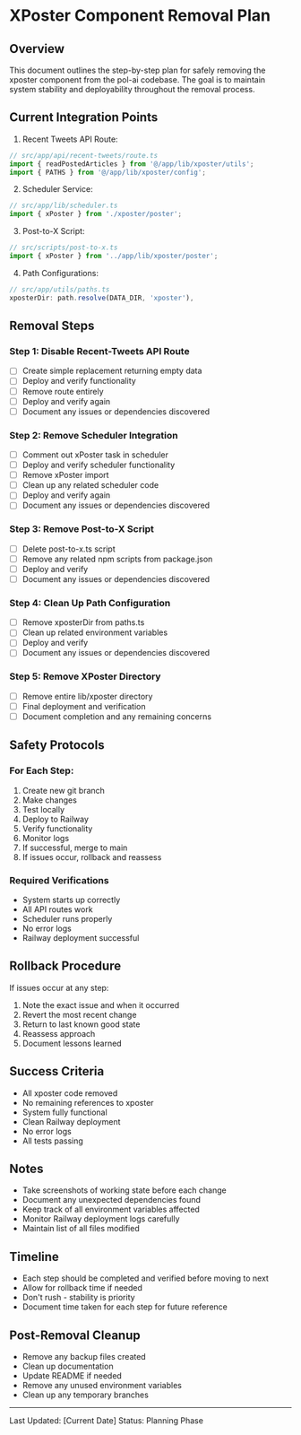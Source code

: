 # XPoster Component Removal Plan

## Overview
This document outlines the step-by-step plan for safely removing the xposter component from the pol-ai codebase. The goal is to maintain system stability and deployability throughout the removal process.

## Current Integration Points

1. Recent Tweets API Route:
```typescript
// src/app/api/recent-tweets/route.ts
import { readPostedArticles } from '@/app/lib/xposter/utils';
import { PATHS } from '@/app/lib/xposter/config';
```

2. Scheduler Service:
```typescript
// src/app/lib/scheduler.ts
import { xPoster } from './xposter/poster';
```

3. Post-to-X Script:
```typescript
// src/scripts/post-to-x.ts
import { xPoster } from '../app/lib/xposter/poster';
```

4. Path Configurations:
```typescript
// src/app/utils/paths.ts
xposterDir: path.resolve(DATA_DIR, 'xposter'),
```

## Removal Steps

### Step 1: Disable Recent-Tweets API Route
- [ ] Create simple replacement returning empty data
- [ ] Deploy and verify functionality
- [ ] Remove route entirely
- [ ] Deploy and verify again
- [ ] Document any issues or dependencies discovered

### Step 2: Remove Scheduler Integration
- [ ] Comment out xPoster task in scheduler
- [ ] Deploy and verify scheduler functionality
- [ ] Remove xPoster import
- [ ] Clean up any related scheduler code
- [ ] Deploy and verify again
- [ ] Document any issues or dependencies discovered

### Step 3: Remove Post-to-X Script
- [ ] Delete post-to-x.ts script
- [ ] Remove any related npm scripts from package.json
- [ ] Deploy and verify
- [ ] Document any issues or dependencies discovered

### Step 4: Clean Up Path Configuration
- [ ] Remove xposterDir from paths.ts
- [ ] Clean up related environment variables
- [ ] Deploy and verify
- [ ] Document any issues or dependencies discovered

### Step 5: Remove XPoster Directory
- [ ] Remove entire lib/xposter directory
- [ ] Final deployment and verification
- [ ] Document completion and any remaining concerns

## Safety Protocols

### For Each Step:
1. Create new git branch
2. Make changes
3. Test locally
4. Deploy to Railway
5. Verify functionality
6. Monitor logs
7. If successful, merge to main
8. If issues occur, rollback and reassess

### Required Verifications
- System starts up correctly
- All API routes work
- Scheduler runs properly
- No error logs
- Railway deployment successful

## Rollback Procedure
If issues occur at any step:
1. Note the exact issue and when it occurred
2. Revert the most recent change
3. Return to last known good state
4. Reassess approach
5. Document lessons learned

## Success Criteria
- All xposter code removed
- No remaining references to xposter
- System fully functional
- Clean Railway deployment
- No error logs
- All tests passing

## Notes
- Take screenshots of working state before each change
- Document any unexpected dependencies found
- Keep track of all environment variables affected
- Monitor Railway deployment logs carefully
- Maintain list of all files modified

## Timeline
- Each step should be completed and verified before moving to next
- Allow for rollback time if needed
- Don't rush - stability is priority
- Document time taken for each step for future reference

## Post-Removal Cleanup
- Remove any backup files created
- Clean up documentation
- Update README if needed
- Remove any unused environment variables
- Clean up any temporary branches

---
Last Updated: [Current Date]
Status: Planning Phase 